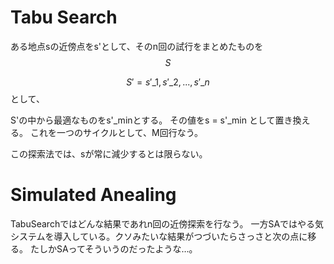 # Tabu Search
ある地点sの近傍点をs'として、そのn回の試行をまとめたものを$$ S $$

$$ S' = {s'\_1,s'\_2,...,s'\_n} $$として、




S'の中から最適なものをs'\_minとする。
その値をs = s'\_min として置き換える。
これを一つのサイクルとして、M回行なう。

この探索法では、sが常に減少するとは限らない。

# Simulated Anealing
TabuSearchではどんな結果であれn回の近傍探索を行なう。
一方SAではやる気システムを導入している。クソみたいな結果がつづいたらさっさと次の点に移る。
たしかSAってそういうのだったような…。
